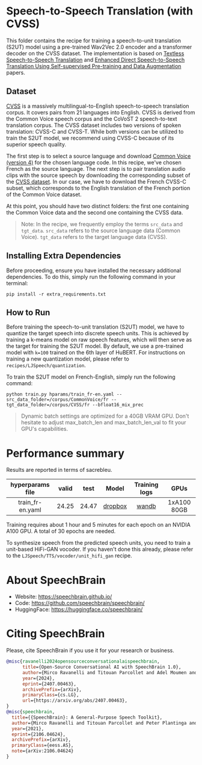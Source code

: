 # Speech-to-Speech Translation (with CVSS)
This folder contains the recipe for training a speech-to-unit translation (S2UT) model using a pre-trained Wav2Vec 2.0 encoder and a transformer decoder on the CVSS dataset.
The implementation is based on [Textless Speech-to-Speech Translation](https://arxiv.org/abs/2112.08352) and [Enhanced Direct Speech-to-Speech Translation Using Self-supervised Pre-training and Data Augmentation](https://arxiv.org/abs/2204.02967) papers.

## Dataset
[CVSS](https://github.com/google-research-datasets/cvss) is a massively multilingual-to-English speech-to-speech translation corpus. It covers pairs from 21 languages into English. CVSS is derived from the Common Voice speech corpus and the CoVoST 2 speech-to-text translation corpus.
The CVSS dataset includes two versions of spoken translation: CVSS-C and CVSS-T. While both versions can be utilized to train the S2UT model, we recommend using CVSS-C because of its superior speech quality.

The first step is to select a source language and download [Common Voice (version 4)](https://commonvoice.mozilla.org/en/datasets) for the chosen language code. In this recipe, we've chosen French as the source language.
The next step is to pair translation audio clips with the source speech by downloading the corresponding subset of the [CVSS dataset](https://github.com/google-research-datasets/cvss). In our case, we have to download the French CVSS-C subset, which corresponds to the English translation of the French portion of the Common Voice dataset.

At this point, you should have two distinct folders: the first one containing the Common Voice data and the second one containing the CVSS data.

> Note: In the recipe, we frequently employ the terms `src_data` and `tgt_data`.
> `src_data` refers to the source language data (Common Voice).
> `tgt_data` refers to the target language data (CVSS).

## Installing Extra Dependencies
Before proceeding, ensure you have installed the necessary additional dependencies. To do this, simply run the following command in your terminal:
```
pip install -r extra_requirements.txt
```

## How to Run
Before training the speech-to-unit translation (S2UT) model, we have to quantize the target speech into discrete speech units. This is achieved by training a k-means model on raw speech features, which will then serve as the target for training the S2UT model. By default, we use a pre-trained model with `k=100` trained on the 6th layer of HuBERT. For instructions on training a new quantization model, please refer to `recipes/LJSpeech/quantization`.

To train the S2UT model on French-English, simply run the following command:
```
python train.py hparams/train_fr-en.yaml --src_data_folder=/corpus/CommonVoice/fr --tgt_data_folder=/corpus/CVSS/fr --bfloat16_mix_prec
```

>  Dynamic batch settings are optimized for a 40GB VRAM GPU. Don't hesitate to adjust max_batch_len and max_batch_len_val to fit your GPU's capabilities.


# Performance summary
Results are reported in terms of sacrebleu.

| hyperparams file | valid | test   | Model      | Training logs | GPUs       |
|:----------------:|:-----:| :-----:|:-------:   | :-----------: |:---------: |
| train_fr-en.yaml | 24.25   | 24.47    | [dropbox](https://www.dropbox.com/sh/woz4i1p8pkfkqhf/AACmOvr3sS7p95iXl3twCj_xa?dl=0) | [wandb](https://wandb.ai/jar0d/s2ut_cvss_sb/runs/uh4tvc8c?workspace=user-jar0d)    |1xA100 80GB |

Training requires about 1 hour and 5 minutes for each epoch on an NVIDIA A100 GPU. A total of 30 epochs are needed.

To synthesize speech from the predicted speech units, you need to train a unit-based HiFi-GAN vocoder. If you haven't done this already, please refer to the `LJSpeech/TTS/vocoder/unit_hifi_gan` recipe.

# **About SpeechBrain**
- Website: https://speechbrain.github.io/
- Code: https://github.com/speechbrain/speechbrain/
- HuggingFace: https://huggingface.co/speechbrain/


# **Citing SpeechBrain**
Please, cite SpeechBrain if you use it for your research or business.

```bibtex
@misc{ravanelli2024opensourceconversationalaispeechbrain,
      title={Open-Source Conversational AI with SpeechBrain 1.0}, 
      author={Mirco Ravanelli and Titouan Parcollet and Adel Moumen and Sylvain de Langen and Cem Subakan and Peter Plantinga and Yingzhi Wang and Pooneh Mousavi and Luca Della Libera and Artem Ploujnikov and Francesco Paissan and Davide Borra and Salah Zaiem and Zeyu Zhao and Shucong Zhang and Georgios Karakasidis and Sung-Lin Yeh and Pierre Champion and Aku Rouhe and Rudolf Braun and Florian Mai and Juan Zuluaga-Gomez and Seyed Mahed Mousavi and Andreas Nautsch and Xuechen Liu and Sangeet Sagar and Jarod Duret and Salima Mdhaffar and Gaelle Laperriere and Mickael Rouvier and Renato De Mori and Yannick Esteve},
      year={2024},
      eprint={2407.00463},
      archivePrefix={arXiv},
      primaryClass={cs.LG},
      url={https://arxiv.org/abs/2407.00463}, 
}
@misc{speechbrain,
  title={{SpeechBrain}: A General-Purpose Speech Toolkit},
  author={Mirco Ravanelli and Titouan Parcollet and Peter Plantinga and Aku Rouhe and Samuele Cornell and Loren Lugosch and Cem Subakan and Nauman Dawalatabad and Abdelwahab Heba and Jianyuan Zhong and Ju-Chieh Chou and Sung-Lin Yeh and Szu-Wei Fu and Chien-Feng Liao and Elena Rastorgueva and François Grondin and William Aris and Hwidong Na and Yan Gao and Renato De Mori and Yoshua Bengio},
  year={2021},
  eprint={2106.04624},
  archivePrefix={arXiv},
  primaryClass={eess.AS},
  note={arXiv:2106.04624}
}
```
